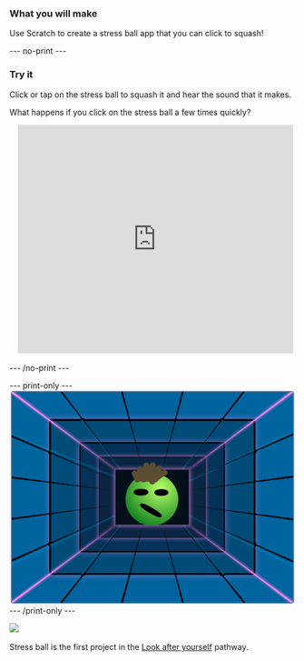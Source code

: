 ### What you will make
Use Scratch to create a stress ball app that you can click to squash!

--- no-print ---

### Try it
<div style="display: flex; flex-wrap: wrap">
<div style="flex-basis: 175px; flex-grow: 1">  
Click or tap on the stress ball to squash it and hear the sound that it makes.

What happens if you click on the stress ball a few times quickly?
</div>
<div class="scratch-preview" style="margin-left: 15px;">
  <iframe allowtransparency="true" width="485" height="402" src="https://scratch.mit.edu/projects/embed/401316899/?autostart=false" frameborder="0"></iframe>
</div>
</div>

--- /no-print ---

--- print-only ---
![Complete project](images/balls-showcase-static.png)
--- /print-only ---

![](http://code.org/api/hour/begin_rp_stress.png)

Stress ball is the first project in the [Look after yourself](https://projects.raspberrypi.org/en/pathways/look-after-yourself) pathway. 
